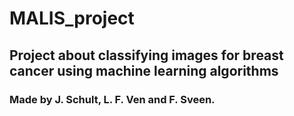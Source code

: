 # MALIS_project
## Project about classifying images for breast cancer using machine learning algorithms
### Made by J. Schult, L. F. Ven and F. Sveen.

